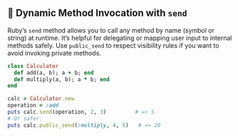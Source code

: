 ## 🚀 Dynamic Method Invocation with `send`

Ruby’s `send` method allows you to call any method by name (symbol or string) at runtime. It’s helpful for delegating or mapping user input to internal methods safely. Use `public_send` to respect visibility rules if you want to avoid invoking private methods.

```ruby
class Calculator
  def add(a, b); a + b; end
  def multiply(a, b); a * b; end
end

calc = Calculator.new
operation = :add
puts calc.send(operation, 2, 3)         # => 5
# Or safer:
puts calc.public_send(:multiply, 4, 5)   # => 20
```